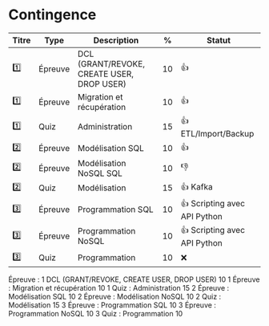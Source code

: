 # Contingence


| Titre | Type    | Description                                         | % | Statut           |
|-------|---------|-----------------------------------------------------|---|------------------|
| :one: | Épreuve | DCL (GRANT/REVOKE, CREATE USER, DROP USER)          | 10|:+1:|
| :one: | Épreuve | Migration et récupération                           | 10|:+1:|
| :one: | Quiz    | Administration                                      | 15|:+1: ETL/Import/Backup|
| :two: | Épreuve | Modélisation SQL                                    | 10|:+1:|
| :two: | Épreuve | Modélisation NoSQL SQL                              | 10|:-1:|
| :two: | Quiz    | Modélisation                                        | 15|:+1: Kafka|
|:three:|Épreuve  | Programmation SQL                                   | 10|:+1: Scripting avec API Python |
|:three:|Épreuve  | Programmation NoSQL                                 | 10|:+1: Scripting avec API Python |
|:three:| Quiz    | Programmation                                       | 10|:x:|

Épreuve : 
1 DCL (GRANT/REVOKE, CREATE USER, DROP USER) 10
1 Épreuve : Migration et récupération 10
1 Quiz : Administration 15
2 Épreuve : Modélisation SQL 10
2 Épreuve : Modélisation NoSQL 10
2 Quiz : Modélisation 15
3 Épreuve : Programmation SQL 10
3 Épreuve : Programmation NoSQL 10
3 Quiz : Programmation 10
